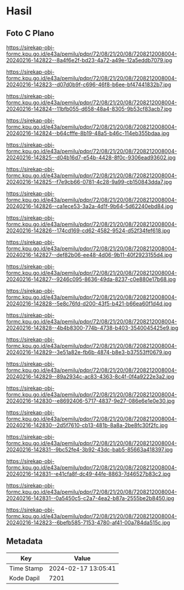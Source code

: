 # Hasil

## Foto C Plano

https://sirekap-obj-formc.kpu.go.id/e43a/pemilu/pdpr/72/08/21/20/08/7208212008004-20240216-142822--8a4f6e2f-bd23-4a72-a49e-12a5eddb7079.jpg

https://sirekap-obj-formc.kpu.go.id/e43a/pemilu/pdpr/72/08/21/20/08/7208212008004-20240216-142823--d07d0b9f-c696-46f8-b6ee-bf47441832b7.jpg

https://sirekap-obj-formc.kpu.go.id/e43a/pemilu/pdpr/72/08/21/20/08/7208212008004-20240216-142824--11bfb055-d658-48a4-8305-9b53cf83acb7.jpg

https://sirekap-obj-formc.kpu.go.id/e43a/pemilu/pdpr/72/08/21/20/08/7208212008004-20240216-142824--b64cfffe-8b19-48a5-b46c-114eb355bdaa.jpg

https://sirekap-obj-formc.kpu.go.id/e43a/pemilu/pdpr/72/08/21/20/08/7208212008004-20240216-142825--d04b16d7-e54b-4428-8f0c-9306ead93602.jpg

https://sirekap-obj-formc.kpu.go.id/e43a/pemilu/pdpr/72/08/21/20/08/7208212008004-20240216-142825--f7e9cb66-0781-4c28-9a99-cb150843dda7.jpg

https://sirekap-obj-formc.kpu.go.id/e43a/pemilu/pdpr/72/08/21/20/08/7208212008004-20240216-142826--ca1ece53-3a2a-4d1f-9b64-5d62240ebd84.jpg

https://sirekap-obj-formc.kpu.go.id/e43a/pemilu/pdpr/72/08/21/20/08/7208212008004-20240216-142826--174cd169-cd62-4582-9524-d52f34fef618.jpg

https://sirekap-obj-formc.kpu.go.id/e43a/pemilu/pdpr/72/08/21/20/08/7208212008004-20240216-142827--def82b06-ee48-4d06-9b11-40f2923155d4.jpg

https://sirekap-obj-formc.kpu.go.id/e43a/pemilu/pdpr/72/08/21/20/08/7208212008004-20240216-142827--9246c095-8636-49da-8237-c0e880e17b68.jpg

https://sirekap-obj-formc.kpu.go.id/e43a/pemilu/pdpr/72/08/21/20/08/7208212008004-20240216-142828--5e8c76fd-d200-43f5-b421-b66ea60f1d4d.jpg

https://sirekap-obj-formc.kpu.go.id/e43a/pemilu/pdpr/72/08/21/20/08/7208212008004-20240216-142828--4b4b8300-774b-4738-b403-3540045425e9.jpg

https://sirekap-obj-formc.kpu.go.id/e43a/pemilu/pdpr/72/08/21/20/08/7208212008004-20240216-142829--3e51a82e-fb6b-4874-b8e3-b37553ff0679.jpg

https://sirekap-obj-formc.kpu.go.id/e43a/pemilu/pdpr/72/08/21/20/08/7208212008004-20240216-142829--89a2934c-ac83-4363-8c4f-0f4a9222e3a2.jpg

https://sirekap-obj-formc.kpu.go.id/e43a/pemilu/pdpr/72/08/21/20/08/7208212008004-20240216-142830--e8692406-5717-4837-9e27-086e6e1e0e30.jpg

https://sirekap-obj-formc.kpu.go.id/e43a/pemilu/pdpr/72/08/21/20/08/7208212008004-20240216-142830--2d5f7610-cb13-481b-8a8a-2be8fc30f2fc.jpg

https://sirekap-obj-formc.kpu.go.id/e43a/pemilu/pdpr/72/08/21/20/08/7208212008004-20240216-142831--9bc52fe4-3b92-43dc-bab5-85663a418397.jpg

https://sirekap-obj-formc.kpu.go.id/e43a/pemilu/pdpr/72/08/21/20/08/7208212008004-20240216-142831--e41cfa8f-dc49-44fe-8863-7d46527b83c2.jpg

https://sirekap-obj-formc.kpu.go.id/e43a/pemilu/pdpr/72/08/21/20/08/7208212008004-20240216-142831--0a5450c5-c2a7-4ea2-b87a-2555be2b8450.jpg

https://sirekap-obj-formc.kpu.go.id/e43a/pemilu/pdpr/72/08/21/20/08/7208212008004-20240216-142823--6befb585-7153-4780-af41-00a784da515c.jpg


## Metadata

| Key        | Value               |
| ---------- | ------------------- |
| Time Stamp | 2024-02-17 13:05:41 |
| Kode Dapil | 7201                |



